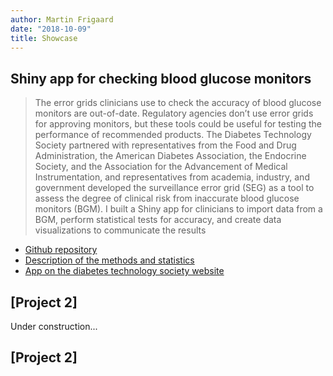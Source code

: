 ```yaml
---
author: Martin Frigaard
date: "2018-10-09"
title: Showcase
---
```


## Shiny app for checking blood glucose monitors

> The error grids clinicians use to check the accuracy of blood glucose monitors are out-of-date. Regulatory agencies don’t use error grids for approving monitors, but these tools could be useful for testing the performance of recommended products. The Diabetes Technology Society partnered with representatives from the Food and Drug Administration, the American Diabetes Association, the Endocrine Society, and the Association for the Advancement of Medical Instrumentation, and representatives from academia, industry, and government developed the surveillance error grid (SEG) as a tool to assess the degree of clinical risk from inaccurate blood glucose monitors (BGM). I built a Shiny app for clinicians to import data from a BGM, perform statistical tests for accuracy, and create data visualizations to communicate the results

- [Github repository](https://github.com/mjfrigaard/seg-shiny-v-1-3-1)  
- [Description of the methods and statistics](https://www.diabetestechnology.org/seg.shtml)  
- [App on the diabetes technology society website](https://www.diabetestechnology.org/seg/) 

## [Project 2]

Under construction...

## [Project 2]
